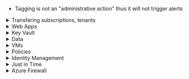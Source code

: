 - Tagging is not an "administrative action" thus it will not trigger alerts

<details>
  <summary> Transfering subscriptions, tenants </summary>
  
- Transfer subscription to new tenant = Owner

**How to transfer billing ownership?** - Azure portal

</details>
  
<details>
  <summary> Web Apps </summary>

# Web Apps

- **Mutual authentication - how?**
- TLS 1.2
- Turn on incoming client certificates protocol setting for the Web App

</details>
  
<details>
  <summary> Key Vault </summary>

# Key Vault

- **Soft-delete length?** - 90 days
- **Default settings** - can delete, can purge (i.e. soft-delete is not enabled)
- **After an object is soft-deleted, can it still be accessed?** - No, has to be restored to be accessible
- **After an object is soft-deleted, can you still see that it exists as soft-deleted?** - Yes, it shows up in lists of the resources
- **When soft-delete is enabled, can you actually hard delete?** - Yes
- **When soft-delete is enabled, how do you prevent hard delete?** - Enable purge protection
- **How to create automation runbook to rotate storage account keys and save to AKV?**
- Create automation account
- Import the AzureRM Powershell modules into the account 
- Create a connection resource in the Automation Account
- Run the `Set-AzureRmKeyVaultAccessPolicy` cmdlet

</details>
  
<details>
  <summary> Data </summary>
  
# Azure SQL and Web Apps

- **Want to have secure access from web app to Azure SQL but also authenticate Azure AD users - how?**
    - AAD System Managed Identity
    - AAD User Assigned Managed Identity
    - Create contained users in Azure SQL database
    
- **Different ways to authenticate in SSMS?**
- AAD Integrated - use when you are already logged in to your Windows or AAD domain
- AAD Password - use when you want to use your Windows credentials but your local machine is not joined with the domain
- AAD MFA (interactive)
  
# Cosmos DB

**What permissions needed to grant web app work w CosmosDB?**
- CosmosDB: Create dtaabase users and generate resource tokens
- Web App: Authenticate AD Users and relay resource tokens

</details>
  
<details>
  <summary> VMs </summary>
  
# VMs 

- **Disks for VMs are under `Microsoft.Compute/disks`**
- **How to capture all network packets sent to a VM?** - Network Watcher and **variable packet capture**

### Azure Security Application Controls

Part of Security Center. Also known as **adaptive application controls**

https://docs.microsoft.com/en-us/azure/security-center/security-center-adaptive-application

- Requires Azure Defender for servers
- Supported on Azure VMs, on-prem, Azure Arc enabled VMs
- Permissions: 
    - Contributor and Security Admin can edit, list
    - Security Reader, Reader can view groups and lists of known-safe apps

**How to prevent unwanted software running on VMs?** = Azure Security Application Controls

**How to block attempts to run malicious apps?** = Azure Security Application Controls

**Template deployment settings for deploying Anti-malware?**
- Microsoft.Compute/virtualMachines/extensions/type == **IaaSAntiMalware**
- Microsoft.Compute/virtualMachines/extensions/publisher == **Microsoft.Azure/IaaSAntiMalware**

-------------------------------------------
### Log Analytics integration 

- **How to ensure that System event logs from VMs are logged in LAW?** - LAW -> Advanced Settings -> Data -> Windows Event Logs -> Enter "System"
- **How to deploy LAW to all VMs?** 
    - enable Automatic provisioning (once enabled, it is enabled on all existing and new VMs)
    - Off by default
    - Automatic provisioning is "strongly recommended" (source: https://docs.microsoft.com/en-us/azure/security-center/security-center-enable-data-collection)
- **ARM Template settings for Log Analytics deployment w VM?**
    - settings: workspaceId
    - protectedSettings: workspaceKey
    - https://docs.microsoft.com/en-us/azure/virtual-machines/extensions/oms-windows
- **Ensure LAW only has certain VMs in it**
    - Create a new computer group
    - Create a new scope configuration and include the computer group (can include other groups as well if needed)
    - Apply the scope to your LAW solution (one solution can only have one scope)

-------------------------------------------
### Disk encryption 
- **Azure Key Vault is regional **
**Can VM1 use Azure Disk Encryption?** - Yes, as long as "Allow trusted Microsoft services to bypass this firewall" is enabled for your Key Vault
**Disk encryption requirements?** - Cannot use A-series VMs

**How to enable disk encryption?**
1. Create an Azure Key Vault
2. Configure an Azure Key Vault access policy
3. Run `Set-AzVMDiskEncryptionExtension`
- https://docs.microsoft.com/en-us/azure/security/fundamentals/azure-disk-encryption-vms-vmss
- https://docs.microsoft.com/en-us/azure/virtual-machines/linux/disk-encryption-overview

</details>

<details>
  <summary> Policies </summary>
  
# Policies

**Anti-malware reference?** 
- Microsoft.Compute/virtualMachines/extensions/type/**IaaSAntiMalware**
- Microsoft.Compute/virtualMachines/extensions/publisher/**Microsoft.Azure.Security**

**Resource groups?**
- Microsoft.Resources/subscriptions/resourceGroups

</details>

<details>
  <summary> Identity Management  </summary>
  
# Identity Management

**Have 1 dynamic group for all users and devices. What is best practice?** - 2 new groups, 1 for users and 1 for devices

**How to enable passwordless access?** - Use *one* of these:
- Windows Hello for Business
- Microsoft Authenticator app
- FIDO2 security keys

## AD Joining config

**By default, 3 entities get added to an AD joined device's Local Administrators group** - 
- Azure AD global Administrator
- Azure AD Device Administrator
- User performing the AD join process

You can specify additional in setup

## MFA

**Require MFA for Azure portal?** - Tenant -> Security -> Conditional Access -> New Policy -> Cloud Apps -> Select users -> Grant -> Require MFA

**User belongs to Grp1 which is marked `Include` for MFA and user belongs to Grp2 which is marked `Exclude` for MFA. Who wins?** Exclude wins - user will not be prompted for MFA

**How to enable / change MFA?** - In portal, search for Multi-Factor Authentication

**How to block/unblock users?** - In portal, search for Multi-Factor Authentication -> Block/Unblock users

**How to enable / set up fraud, fraud blocked sign-ins?** - Multi-Factor Authentication -> Fraud Alert

**Set up custom caller ID? Change # of PIN attempts?** - Multi-Factor Authentication -> Phone call settings

**One time bypass?** - Multi-Factor Authentication -> One-time bypass

**Caching?** - Multi-Factor Authentication -> Caching

**Activity report?** - Multi-Factor Authentication -> Activity Report

Lab 4 - https://github.com/MicrosoftLearning/AZ500-AzureSecurityTechnologies/blob/master/Instructions/Labs/LAB_04_MFAConditionalAccessandAADIdentityProtection.md

1. Assign P2 license to the user
2. In portal, go to Tenant -> Security -> and click on **Additional cloud-based MFA settings**
3. Configure it, then click Save
4. Go to Users blade -> Click on **Multi-factor Authentication** at the top
5. Configure

## How to set up Trusted IPs?
Option 1: 
1. In portal, search for trusted IPs
1. Click on Azure Named Locations

Option 2: 
1. In portal, go to Tenant -> Users -> Click on **Multi-factor Authentication** at the top
5. Click on **service settings**

## Priviliged Identity Management

**Requirements?**
- P2
- Global administrator

**Can a user in a group that is marked as the Approvers for a privilege approve their own request?**
- No

**Grant someone privileged role use for a period**
1. Portal -search for Privileged...
2. Manage -> AD Roles -> Roles and assign

**Prevent permanent eligible assignment**
1. Portal -search for Privileged...
2. Manage -> AD Roles -> Roles and assign
3. Click on the role you want
4. Click on **Settings** and make changes to "Allow permanent eligible assignment"

**Change maximum length of assignment (i.e. time)?**
1. Portal -search for Privileged...
2. Manage -> AD Roles -> Roles and assign
3. Click on the role you want
4. Click on **Settings** and make changes to "Allow permanent eligible assignment" and "Allow permanent active assignment"

## Dynamic Groups

- Queries are not case sensitive
- Can use * as wildcard: "\*on" matches on anything that ends in "on" 

</details>

<details>
  <summary> Just in Time </summary>

# Just in Time

- Just in time requires "Standard" version of Security Center, not default of Basic  
- Requires an NSG "somewhere" - can be attached to subnet or NIC 

**ARM templates for RBAC?**
- Microsoft.Security/locations/jitNetworkAccessPolicies/initiate/action
- Microsoft.Compute/virtualMachines/read

</details>

<details>
  <summary> Azure Firewall  </summary>
  
- Azure Firewall requires that you create a new subnet first named `AzureFirewallSubnet`

**How to record all Azure Firewall logs?** - Diagnostics settings - https://docs.microsoft.com/en-us/azure/firewall/firewall-diagnostics

</details>

